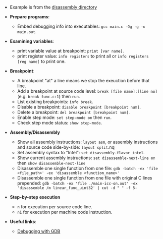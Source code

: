 * Example is from the [disassembly directory](../../disassembly)
* **Prepare programs:**
    * Embed debugging info into executables: `gcc main.c -Og -g -o main.out`.

* **Examining variables**:
    * print variable value at breakpoint: `print [var name]`.
    * print register value: `info registers` to print all or `info registers [reg name]` to print one.

* **Breakpoint**:
    * A breakpoint "at" a line means we stop the exeuction before that line.
    * Add a breakpoint at source code level: `break [file name]:[line no]` (e.g. `break func.c:1`) then `run`.
    * List existing breakpoints: `info break`.
    * Disable a breakpoint: `disable breakpoint [breakpoint num]`.
    * Delete a breakpoint: `del breakpoint [breakpoint num]`.
    * Enable step mode: `set step-mode on` then `run`.
    * Check step mode status: `show step-mode`.

* **Assembly/Disassembly**
    * Show all assembly instructions: `layout asm`, or assembly instructions and source code side-by-side: `layout split`.nq
    * Set assembly syntax to "Intel": `set disassembly-flavor intel`.
    * Show current assembly instructions: `set disassemble-next-line on` then `show disassemble-next-line`
    * Disassemble one single function from one file: `gdb -batch -ex 'file <file_path>' -ex 'disassemble <function_name>'`
    * Disassemble one single function from one file with original C lines prepended:
    `gdb -batch -ex 'file ./main-icc-on.out' -ex 'disassemble /m linear_func_uint32' | cut -d " " -f 5-`

* **Step-by-step execution**
    * `n` for execution per source code line.
    * `ni` for execution per machine code instruction.

* **Useful links**:
    * [Debugging with GDB](https://sourceware.org/gdb/download/onlinedocs/gdb/)